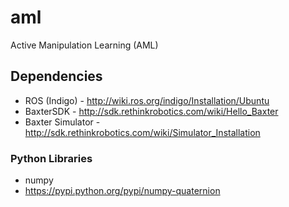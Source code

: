 # aml
Active Manipulation Learning (AML) 


## Dependencies

* ROS (Indigo) - http://wiki.ros.org/indigo/Installation/Ubuntu
* BaxterSDK - http://sdk.rethinkrobotics.com/wiki/Hello_Baxter
* Baxter Simulator - http://sdk.rethinkrobotics.com/wiki/Simulator_Installation

### Python Libraries


* numpy
* https://pypi.python.org/pypi/numpy-quaternion



